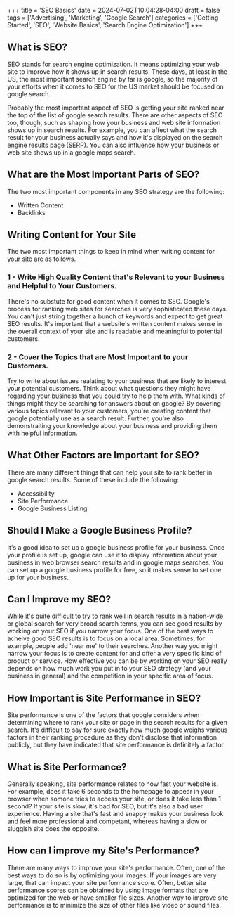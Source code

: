 +++
title = 'SEO Basics'
date = 2024-07-02T10:04:28-04:00
draft = false
tags = ['Advertising', 'Marketing', 'Google Search']
categories = ['Getting Started', 'SEO', 'Website Basics', 'Search Engine Optimization']
+++

## What is SEO?

SEO stands for search engine optimization.  It means optimizing your web site to improve how it shows up in search
results.  These days, at least in the US, the most important search engine by far is google, so the majority of your efforts
when it comes to SEO for the US market should be focused on google search. 

Probably the most important aspect of SEO is getting your site ranked near the top of the list of google search results.
There are other aspects of SEO too, though, such as shaping how your business and web site information shows up in
search results. For example, you can affect what the search result for your business actually says and how it's
displayed on the search engine results page (SERP). You can also influence how your business or web site shows up in a
google maps search.
 
## What are the Most Important Parts of SEO?

The two most important components in any SEO strategy are the following:

- Written Content
- Backlinks

## Writing Content for Your Site

The two most important things to keep in mind when writing content for your site are as follows.

### 1 - Write High Quality Content that's Relevant to your Business and Helpful to Your Customers.

There's no substute for good content when it comes to SEO. Google's process for ranking web sites for searches is very
sophisticated these days. You can't just string together a bunch of keywords and expect to get great SEO results. It's
important that a website's written content makes sense in the overall context of your site and is readable and
meaningful to potential customers.

### 2 - Cover the Topics that are Most Important to your Customers.

Try to write about issues realating to your business that are likely to interest your potential customers. Think about
what questions they might have regarding your business that you could try to help them with. What kinds of things might
they be searching for answers about on google? By covering various topics relevant to your customers, you're creating
content that google potentially use as a search result. Further, you're also demonstraiting your knowledge about your
business and providing them with helpful information.

## What Other Factors are Important for SEO?

There are many different things that can help your site to rank better in google search results. Some of these include
the following:

- Accessibility
- Site Performance
- Google Business Listing

## Should I Make a Google Business Profile?

It's a good idea to set up a google business profile for your business. Once your profile is set up, google can use it
to display information about your business in web browser search results and in google maps searches. You can set up a
google business profile for free, so it makes sense to set one up for your business.

## Can I Improve my SEO?

While it's quite difficult to try to rank well in search results in a nation-wide or global search for very broad search
terms, you can see good results by working on your SEO if you narrow your focus. One of the best ways to acheive good
SEO results is to focus on a local area. Sometimes, for example, people add 'near me' to their searches. Another way you
might narrow your focus is to create content for and offer a very specific kind of product or service. How effective you
can be by working on your SEO really depends on how much work you put in to your SEO strategy (and your business in
general) and the competition in your specific area of focus.

## How Important is Site Performance in SEO?

Site performance is one of the factors that google considers when determining where to rank your site or page in the
search results for a given search. It's difficult to say for sure exactly how much google weighs various factors in
their ranking procedure as they don't disclose that information publicly, but they have indicated that site performance
is definitely a factor.

## What is Site Performance?

Generally speaking, site performance relates to how fast your website is. For example, does it take 6 seconds to the
homepage to appear in your browser when somone tries to access your site, or does it take less than 1 second? If your
site is slow, it's bad for SEO, but it's also a bad user experience. Having a site that's fast and snappy makes your
business look and feel more professional and competant, whereas having a slow or sluggish site does the opposite.

## How can I improve my Site's Performance?

There are many ways to improve your site's performance. Often, one of the best ways to do so is by optimizing your
images. If your images are very large, that can impact your site performance score. Often, better site performance
scores can be obtained by using image formats that are optimized for the web or have smaller file sizes. Another way to
improve site performance is to minimize the size of other files like video or sound files.


